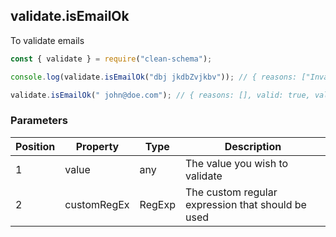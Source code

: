 ## validate.isEmailOk

To validate emails

```javascript
const { validate } = require("clean-schema");

console.log(validate.isEmailOk("dbj jkdbZvjkbv")); // { reasons: ["Invalid email"], valid: false, validated: undefined }

validate.isEmailOk(" john@doe.com"); // { reasons: [], valid: true, validated: "john@doe.com" }
```

### Parameters

| Position | Property    | Type   | Description                                       |
| -------- | ----------- | ------ | ------------------------------------------------- |
| 1        | value       | any    | The value you wish to validate                    |
| 2        | customRegEx | RegExp | The custom regular expression that should be used |
